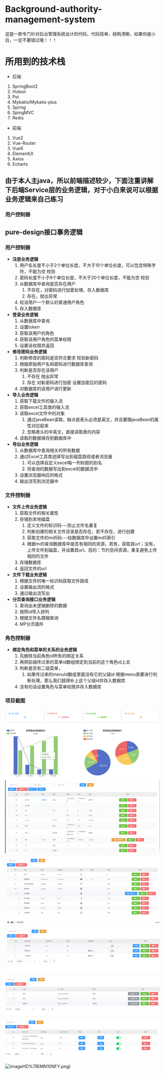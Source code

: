 # Background-authority-management-system
这是一款专门针对后台管理系统设计的代码，代码简单，结构清晰，如果你是小白，一定不要错过哦！！！

# 所用到的技术栈
- 后端
 1. SpringBoot2
 2. Hutool
 3. Poi
 4. Mybatis/Mybatis-plus
 5. Spring
 6. SpingMVC
 7. Redis
- 前端
 1. Vue2
 2. Vue-Router
 3. VueX
 4. ElementUI
 5. Axios
 6. Echarts
## 由于本人主java，所以前端描述较少，下面注重讲解下后端Service层的业务逻辑，对于小白来说可以根据业务逻辑来自己练习
### 用户控制器

## pure-design接口事务逻辑

### 用户控制器

- **注册业务逻辑**
  1. 用户名长度不小于2个单位长度，不大于10个单位长度，可以包含特殊字符，不能为空 校验
  2. 密码长度不小于6个单位长度，不大于20个单位长度，不能为空 校验
  3. 从数据库中查询是否存在用户
     1. 不存在，对密码进行加密处理，存入数据库
     2. 存在，抛出异常
  4. 给该用户一个默认的普通用户角色
  5. 存入数据库
- **登录业务逻辑**
  1. 从数据库中查询
  2. 设置token
  3. 获取该用户的角色
  4. 获取该用户角色的菜单权限
  5. 设置该权限并返回
- **修改密码业务逻辑**
  1. 判断修改的密码是否符合要求 校验新密码
  2. 根据原始用户名和密码进行数据库查询
  3. 判断是否存在该用户
     1. 不存在 抛出异常
     2. 存在 对新密码进行加密 设置加密后的密码
  4. 对数据库的该用户进行更新
- **导入业务逻辑**
  1. 获取下载文件的输入流
  2. 获取excel工具类的输入流
  3. 读取excel文件中的对象
     1. 通过javaBean读取，缺点是表头必须是英文，并且要跟javaBean的属性对应起来
     2. 忽略表头的中英文，直接读取表的内容
  4. 读取的数据保存到数据库中
- **导出业务逻辑**
  1. 从数据库中查询相关的所有数据
  2. 通过Excel工具类选择写出到磁盘路径或者浏览器
     1. 可以选择自定义excel每一列标题的别名
     2. 将查询的数据写出到excel的数据流中
  3. 设置浏览器响应的格式
  4. 输出流写到浏览器中

### 文件控制器

- **文件上传业务逻辑**
  1. 获取文件的相关属性
  2. 存储到本地磁盘
     1. 定义文件的标识码---防止文件名重复
     2. 判断创建的相关文件目录是否存在，若不存在，进行创建
     3. 获取文件的md5码---给数据库中设置md5索引
     4. 根据md5查询数据库中是否有相同的资源，若有，获取其url；没有，上传文件到磁盘，并设置其url。目的：节约空间资源，重复避免上传相同的文件
  3. 存储数据库
  4. 返回文件的url
- **文件下载业务逻辑**
  1. 根据文件的唯一标识码获取文件路径
  2. 设置输出流的格式
  3. 通过输出流写出
- **分页查询接口业务逻辑**
  1. 查询出未逻辑删除的数据
  2. 按照id导入排列
  3. 根据文件名模糊查询
  4. MP分页插件

### 角色控制器

- **绑定角色和菜单的关系的业务逻辑**
  1. 先删除当前角色id所有的绑定关系
  2. 再把前端传过来的菜单id数组绑定到当前的这个角色id上去
  3. 判断是否有二级菜单，
     1. 如果传过来的menuId数组里面没有它的父级id 根据menu表要进行判断处理，那么我们就得补上这个父级id并存入数据库
  4. 没有的话设置角色与菜单权限并存入数据库

### 项目截图
![image](https://github.com/CodeTeng/Background-authority-management-system/blob/master/images/Snipaste_2022-03-16_21-58-54.png)
![image](https://github.com/CodeTeng/Background-authority-management-system/blob/master/images/Snipaste_2022-03-16_21-59-13.png)
![image](https://github.com/CodeTeng/Background-authority-management-system/blob/master/images/Snipaste_2022-03-16_21-59-26.png)
![image](https://github.com/CodeTeng/Background-authority-management-system/blob/master/images/Snipaste_2022-03-16_21-59-03.png)
![image](https://github.com/CodeTeng/Background-authority-management-system/blob/master/images/Snipaste_2022-03-16_21-59-19.png)
![image](https://github.com/CodeTeng/Background-authority-management-system/blob/master/images/Snipaste_2022-03-16_21-59-34.png)
![image](https://github.com/CodeTeng/Background-authority-management-system/blob/master/images/S0392Z373FM)HD%7B)MN10NFY.png)
